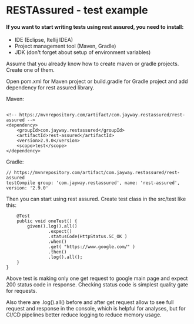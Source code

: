 # RESTAssured - test example

#### If you want to start writing tests using rest assured, you need to install:
- IDE (Eclipse, Itellij IDEA) 
- Project management tool (Maven, Gradle)
- JDK (don't forget about setup of environment variables)

Assume that you already know how to create maven or gradle projects. 
Create one of them.

Open pom.xml for Maven project or build.gradle for Gradle project and add dependency for rest assured library.

Maven:
```

<!-- https://mvnrepository.com/artifact/com.jayway.restassured/rest-assured -->
<dependency>
    <groupId>com.jayway.restassured</groupId>
    <artifactId>rest-assured</artifactId>
    <version>2.9.0</version>
    <scope>test</scope>
</dependency>
```

Gradle:

```
// https://mvnrepository.com/artifact/com.jayway.restassured/rest-assured
testCompile group: 'com.jayway.restassured', name: 'rest-assured', version: '2.9.0'
```

Then you can start using rest assured. Create test class in the src/test like this:

```
    @Test    
    public void oneTest() {
        given().log().all()
                .expect()
                .statusCode(HttpStatus.SC_OK )
                .when()
                .get( "https://www.google.com/" )
                .then()
                .log().all();
    }
}
```

Above test is making only one get request to google main page and expect 200 status code in response. Checking status code is simplest quality gate for requests. 

Also there are .log().all() before and after get request allow to see full request and response in the console, which is helpful for analyses, but for CI/CD pipelines better reduce logging to reduce memory usage.
